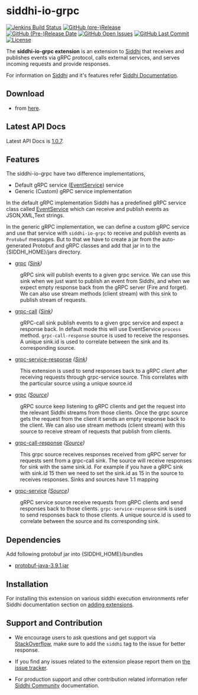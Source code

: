﻿siddhi-io-grpc
======================================

  [![Jenkins Build Status](https://wso2.org/jenkins/job/siddhi/job/siddhi-io-grpc/badge/icon)](https://wso2.org/jenkins/job/siddhi/job/siddhi-io-grpc/)
  [![GitHub (pre-)Release](https://img.shields.io/github/release/siddhi-io/siddhi-io-grpc/all.svg)](https://github.com/siddhi-io/siddhi-io-grpc/releases)
  [![GitHub (Pre-)Release Date](https://img.shields.io/github/release-date-pre/siddhi-io/siddhi-io-grpc.svg)](https://github.com/siddhi-io/siddhi-io-grpc/releases)
  [![GitHub Open Issues](https://img.shields.io/github/issues-raw/siddhi-io/siddhi-io-grpc.svg)](https://github.com/siddhi-io/siddhi-io-grpc/issues)
  [![GitHub Last Commit](https://img.shields.io/github/last-commit/siddhi-io/siddhi-io-grpc.svg)](https://github.com/siddhi-io/siddhi-io-grpc/commits/master)
  [![License](https://img.shields.io/badge/License-Apache%202.0-blue.svg)](https://opensource.org/licenses/Apache-2.0)


The **siddhi-io-grpc extension** is an extension to <a target="_blank" href="https://wso2.github.io/siddhi">Siddhi</a> that receives and publishes events via gRPC protocol, calls external services, and serves incoming requests and provide responses.

For information on <a target="_blank" href="https://siddhi.io/">Siddhi</a> and it's features refer <a target="_blank" href="https://siddhi.io/redirect/docs.html">Siddhi Documentation</a>. 

## Download

* from <a target="_blank" href="https://mvnrepository.com/artifact/io.siddhi.extension.io.grpc/siddhi-io-grpc/">here</a>.

## Latest API Docs 

Latest API Docs is <a target="_blank" href="https://siddhi-io.github.io/siddhi-io-grpc/api/1.0.7">1.0.7</a>.

## Features

The siddhi-io-grpc have two difference implementations, 
* Default gRPC service (<a target="_blank" href="https://github.com/siddhi-io/siddhi-io-grpc/blob/master/component/src/main/resources/EventService.proto">EventService</a>) service
* Generic (Custom) gRPC service implementation

In the default gRPC implementation Siddhi has a predefined gRPC service class called <a target="_blank" href="https://github.com/siddhi-io/siddhi-io-grpc/blob/master/component/src/main/resources/EventService.proto">EventService</a> which can receive and publish events as JSON,XML,Text strings.

In the generic gRPC implementation, we can define a custom gRPC service and use that service with `siddhi-io-grpc` to receive and publish events as `Protobuf` messages. But to that we have to create a jar from the auto-generated Protobuf and gRPC classes and add that jar in to the {SIDDHI_HOME}/jars directory.

* <a target="_blank" href="https://siddhi-io.github.io/siddhi-io-grpc/api/1.0.7/#grpc-sink">grpc</a> *(<a target="_blank" href="http://siddhi.io/en/v5.1/docs/query-guide/#sink">Sink</a>)*<br> <div style="padding-left: 1em;"><p><p style="word-wrap: break-word;margin: 0;">gRPC sink will publish events to a given grpc service. We can use this sink when we just want to publish an event from Siddhi, and when we expect empty response back from the gRPC server (Fire and forget). We can also use stream methods (client stream) with this sink to publish stream of requests.</p></p></div>
* <a target="_blank" href="https://siddhi-io.github.io/siddhi-io-grpc/api/1.0.7/#grpc-call-sink">grpc-call</a> *(<a target="_blank" href="http://siddhi.io/en/v5.1/docs/query-guide/#sink">Sink</a>)*<br> <div style="padding-left: 1em;"><p><p style="word-wrap: break-word;margin: 0;"> gRPC-call sink publish events to a given grpc service and expect a response back. In default mode this will use EventService `process` method. `grpc-call-response` source is used to receive the responses. A unique sink.id is used to correlate between the sink and its corresponding source.</p></p></div>
* <a target="_blank" href="https://siddhi-io.github.io/siddhi-io-grpc/api/1.0.7/#grpc-service-response-sink">grpc-service-response</a> *(<a target="_blank" href="http://siddhi.io/en/v5.1/docs/query-guide/#sink">Sink</a>)*<br> <div style="padding-left: 1em;"><p><p style="word-wrap: break-word;margin: 0;">This extension is used to send responses back to a gRPC client after receiving requests through grpc-service source. This correlates with the particular source using a unique source.id</p></p></div>
* <a target="_blank" href="https://siddhi-io.github.io/siddhi-io-grpc/api/1.0.7/#grpc-source">grpc</a> *(<a target="_blank" href="http://siddhi.io/en/v5.1/docs/query-guide/#source">Source</a>)*<br> <div style="padding-left: 1em;"><p><p style="word-wrap: break-word;margin: 0;">gRPC source keep listening to gRPC clients and get the request into the relevant Siddhi streams from those clients. Once the grpc source gets the request from the client it sends an empty response back to the client. We can also use stream methods (client stream) with this source to receive stream of requests that publish from clients.</p></p></div>
* <a target="_blank" href="https://siddhi-io.github.io/siddhi-io-grpc/api/1.0.7/#grpc-call-response-source">grpc-call-response</a> *(<a target="_blank" href="http://siddhi.io/en/v5.1/docs/query-guide/#source">Source</a>)*<br> <div style="padding-left: 1em;"><p><p style="word-wrap: break-word;margin: 0;">This grpc source receives responses received from gRPC server for requests sent from a grpc-call sink. The source will receive responses for sink with the same sink.id. For example if you have a gRPC sink with sink.id 15 then we need to set the sink.id as 15 in the source to receives responses. Sinks and sources have 1:1 mapping</p></p></div>
* <a target="_blank" href="https://siddhi-io.github.io/siddhi-io-grpc/api/1.0.7/#grpc-service-source">grpc-service</a> *(<a target="_blank" href="http://siddhi.io/en/v5.1/docs/query-guide/#source">Source</a>)*<br> <div style="padding-left: 1em;"><p><p style="word-wrap: break-word;margin: 0;">gRPC service source receive requests from gRPC clients and send responses back to those clients. `grpc-service-response` sink is used to send responses back to those clients. A unique source.id is used to correlate between the source and its corresponding sink.</p></p></div>

## Dependencies 

Add following protobuf jar into {SIDDHI_HOME}/bundles
* <a target="_blank" href="https://mvnrepository.com/artifact/com.google.protobuf/protobuf-java/3.9.1">protobuf-java-3.9.1.jar</a>

## Installation

For installing this extension on various siddhi execution environments refer Siddhi documentation section on <a target="_blank" href="https://siddhi.io/redirect/add-extensions.html">adding extensions</a>.

## Support and Contribution

* We encourage users to ask questions and get support via <a target="_blank" href="https://stackoverflow.com/questions/tagged/siddhi">StackOverflow</a>, make sure to add the `siddhi` tag to the issue for better response.

* If you find any issues related to the extension please report them on <a target="_blank" href="https://github.com/siddhi-io/siddhi-execution-string/issues">the issue tracker</a>.

* For production support and other contribution related information refer <a target="_blank" href="https://siddhi.io/community/">Siddhi Community</a> documentation.
